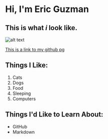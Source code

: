 # Hi, I'm Eric Guzman

## This is what **_i_** look like.
![alt text][logo]

[logo]: https://avatars.githubusercontent.com/u/7960469?v=4 "a handsome dude."

[This is a link to my github pg](https://github.com/xericguzman)

## Things I Like:
1. Cats
2. Dogs
3. Food
4. Sleeping
5. Computers

## Things I'd Like to Learn About:
* GitHub
* Markdown
